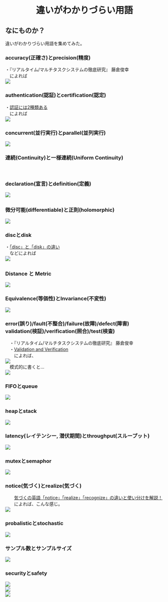 <html lang="ja">
    <head>
        <meta charset="utf-8" />
    </head>
    <body>
        <h1><center>違いがわかりづらい用語</center></h1>
        <h2>なにものか？</h2>
        <p>
            違いがわかりづらい用語を集めてみた。<br>
            <h3>accuracy(正確さ)とprecision(精度)</h3>
            ・『リアルタイム/マルチタスクシステムの徹底研究』 藤倉俊幸<br>
            　によれば<br>
                  <img src="images/accuracy_precision.svg">
            <h3>authentication(認証)とcertification(認定)</h3>
            ・<a href="https://xtech.nikkei.com/it/article/COLUMN/20060314/232407/">認証には2種類ある</a><br>
            　によれば<br>
                  <img src="images/authentication_certification.svg">
            <h3>concurrent(並行実行)とparallel(並列実行)</h3>
                  <img src="images/concurrent_parallel.svg">
            <h3>連続(Continuity)と一様連続(Uniform Continuity)</h3>
            　　　<img src~"images/Continuity_UniformContinuity.svg">
            <h3>declaration(宣言)とdefinition(定義)</h3>
                <img src="images/declaration_definition.svg">
 　　　　　　<h3>微分可能(differentiable)と正則(holomorphic)</h3>
            <img src="images/differentiable_holomorphic.svg">
            <h3>discとdisk</h3>
            ・<a href="https://support.apple.com/ja-jp/100749">「disc」と「disk」の違い</a></br>
            　などによれば<br>
                  <img src="images/disk_disc.svg">       
        　　<h3>Distance と Metric</h3>
            <img src="images/distance_metric.svg">
            <h3>Equivalence(等価性)とInvariance(不変性)</h3>
            <img src="images/equivalenceとinvariance.svg">
            <h3>error(誤り)/fault(不整合)/failure(故障)/defect(障害)<br>
                validation(検証)/verification(照合)/test(検査)</h3>
                　・『リアルタイム/マルチタスクシステムの徹底研究』 藤倉俊幸<br>
                　・<a href="http://www.sessame.jp/knowledge/terms_main_files/terms-uvwxyz.html">Validation and Verification</a><br>
                　　によれば、<br>
                <img src="images/fig1.svg"><br>
                　模式的に書くと...<br>
                <img src="images/fig2.svg">
            <h3>FIFOとqueue</h3>
                <img src="images/FIFO_queue.svg">
            <h3>heapとstack</h3>
                <img src="images/heap_stack.svg">
            <h3>latency(レイテンシー, 潜伏期間)とthroughput(スループット)</h3>
                <img src="images/latency_throughput.svg">
            <h3>mutexとsemaphor</h3>
                <img src="images/mutex_semaphore.svg">
            <h3>notice(気づく)とrealize(気づく)</h3>
            　　<a href="https://toraiz.jp/english-times/book/5277">気づくの英語「notice」「realize」「recognize」の違いと使い分けを解説！</a><br>
            　　によれば、こんな感じ。<br>
                <img src="images/notice_realize.svg">
            <h3>probalisticとstochastic</h3>
                <img src="images/probabilistic_stochastic.svg">
            <h3>サンプル数とサンプルサイズ</h3>
                <img src="images/nSamples_sample_size.svg">
            <h3>securityとsafety</h3>
                <img src="images/security_safety.svg"><br>
                <img src="images/safety_related.svg"><br>
                <img src="images/security_related.svg">
        </p>
    </body>
</html>
